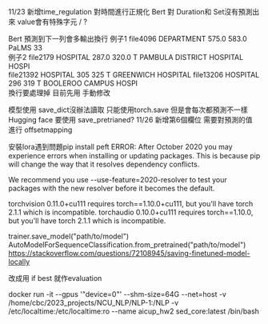 11/23
新增time_regulation 對時間進行正規化
Bert 對 Duration和 Set沒有預測出來
value會有特殊字元 / ?

Bert 預測到下一列會多輸出換行
例子1
file4096    DEPARTMENT  575.0   583.0   PaLMS
33              
例子2
file2179    HOSPITAL    287.0   320.0   T
PAMBULA DISTRICT HOSPITAL HOSPI        
file21392   HOSPITAL    305 325 T
GREENWICH HOSPITAL
file13206   HOSPITAL    296 319 T
BOOLEROO CAMPUS HOSPI     
換行要處理掉 目前先用 手動修改

模型使用 save_dict沒辦法讀取
只能使用torch.save
但是會每次都預測不一樣
Hugging face 要使用 save_pretrianed?
11/26
新增第6個欄位
需要對預測的值 進行 offsetmapping

安裝lora遇到問題pip install peft
ERROR: After October 2020 you may experience errors when installing or updating packages. This is because pip will change the way that it resolves dependency conflicts.

We recommend you use --use-feature=2020-resolver to test your packages with the new resolver before it becomes the default.

torchvision 0.11.0+cu111 requires torch==1.10.0+cu111, but you'll have torch 2.1.1 which is incompatible.
torchaudio 0.10.0+cu111 requires torch==1.10.0, but you'll have torch 2.1.1 which is incompatible.

trainer.save_model("path/to/model")
AutoModelForSequenceClassification.from_pretrained("path/to/model")
https://stackoverflow.com/questions/72108945/saving-finetuned-model-locally


改成用 if best 就作evaluation

docker run -it --gpus '"device=0"' --shm-size=64G --net=host  -v /home/cbc/2023_projects/NCU_NLP/NLP-1:/NLP   -v /etc/localtime:/etc/localtime:ro  --name aicup_hw2 sed_core:latest /bin/bash